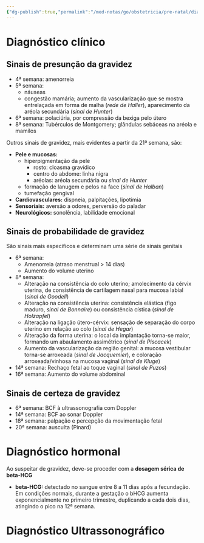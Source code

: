 ```yaml
---
{"dg-publish":true,"permalink":"/med-notas/go/obstetricia/pre-natal/diagnostico-da-gestacao/","tags":["review"]}
---
```



# Diagnóstico clínico
## Sinais de presunção da gravidez
- 4ª semana: amenorreia
- 5ª semana: 
	- náuseas
	- congestão mamária; aumento da vascularização que se mostra entrelaçada em forma de malha (*rede de Haller*), aparecimento da aréola secundária (*sinal de Hunter*)
- 6ª semana: polaciúria, por compressão da bexiga pelo útero
- 8ª semana: Tubérculos de Montgomery; glândulas sebáceas na aréola e mamilos

Outros sinais de gravidez, mais evidentes a partir da 21ª semana, são:
- **Pele e mucosas:** 
	- hiperpigmentação da pele
		- rosto: cloasma gravídico
		- centro do abdome: linha nigra
		- aréolas: aréola secundária ou *sinal de Hunter*
	- formação de lanugem e pelos na face (*sinal de Halban*)
	- tumefação gengival
- **Cardiovasculares:** dispneia, palpitações, lipotimia
- **Sensoriais:** aversão a odores, perversão do paladar
- **Neurológicos:** sonolência, labilidade emocional

## Sinais de probabilidade de gravidez
São sinais mais específicos e determinam uma série de sinais genitais
- 6ª semana:
	- Amenorreia (atraso menstrual > 14 dias)
	- Aumento do volume uterino
- 8ª semana: 
	- Alteração na consistência do colo uterino; amolecimento da cérvix uterina, de consistência de cartilagem nasal para mucosa labial (*sinal de Goodell*)
	- Alteração na consistência uterina: consistência elástica (figo maduro, *sinal de Bonnaire*) ou consistência cística (*sinal de Holzapfel*)
	- Alteração na ligação útero-cérvix: sensação de separação do corpo uterino em relação ao colo (*sinal de Hegar*)
	- Alteração da forma uterina: o local da implantação torna-se maior, formando um abaulamento assimétrico (*sinal de Piscacek*)
	- Aumento da vascularização da região genital: a mucosa vestibular torna-se arroxeada (*sinal de Jacquemier*), e coloração arroxeada/vinhosa na mucosa vaginal (*sinal de Kluge*)
- 14ª semana: Rechaço fetal ao toque vaginal (*sinal de Puzos*)
- 16ª semana: Aumento do volume abdominal

## Sinais de certeza de gravidez
- 6ª semana: BCF à ultrassonografia com Doppler
- 14ª semana: BCF ao sonar Doppler
- 18ª semana: palpação e percepção da movimentação fetal
- 20ª semana: ausculta (Pinard)


# Diagnóstico hormonal
Ao suspeitar de gravidez, deve-se proceder com a **dosagem sérica de beta-HCG**
- **beta-HCG:** detectado no sangue entre 8 a 11 dias após a fecundação. Em condições normais, durante a gestação o bHCG aumenta exponencialmente no primeiro trimestre, duplicando a cada dois dias, atingindo o pico na 12ª semana.

# Diagnóstico Ultrassonográfico
